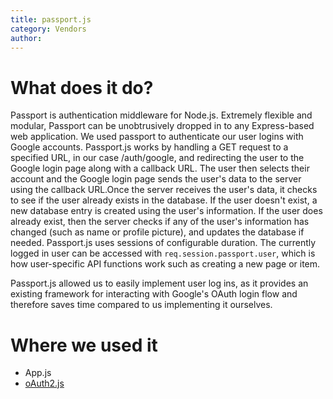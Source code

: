 ```yaml
---
title: passport.js
category: Vendors
author:
---
```


# What does it do?
Passport is authentication middleware for Node.js. Extremely flexible and modular, Passport can be unobtrusively dropped in to any Express-based web application. We used passport to authenticate our user logins with Google accounts. Passport.js works by handling a GET request to a specified URL, in our case /auth/google, and redirecting the user to the Google login page along with a callback URL. The user then selects their account and the Google login page sends the user's data to the server using the callback URL.Once the server receives the user's data, it checks to see if the user already exists in the database. If the user doesn't exist, a new database entry is created using the user's information. If the user does already exist, then the server checks if any of the user's information has changed (such as name or profile picture), and updates the database if needed. Passport.js uses sessions of configurable duration. The currently logged in user can be accessed with `req.session.passport.user`, which is how user-specific API functions work such as creating a new page or item.

Passport.js allowed us to easily implement user log ins, as it provides an existing framework for interacting with Google's OAuth login flow and therefore saves time compared to us implementing it ourselves. 

# Where we used it
* App.js
* [oAuth2.js](https://kanetesta.github.io/IT-Project/content/Javascript/oAuth2.html)